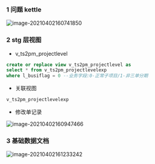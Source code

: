 ### 1 问题 kettle 

![image-20210402160741850](https://gitee.com/ZXiangC/picture/raw/master/img/image-20210402160741850.png)

### 2 stg 层视图

- v_ts2pm_projectlevel

```sql
create or replace view v_ts2pm_projectlevel as
select * from v_ts2pm_projectlevelexp 
where l_busiflag = 0 --业务字段:0-正常子项目/1-非三单分期
```

- 关联视图

```sql
v_ts2pm_projectlevelexp
```

- 修改单记录

![image-20210402160947466](https://gitee.com/ZXiangC/picture/raw/master/img/image-20210402160947466.png)

### 3 基础数据文档

![image-20210402161233242](https://gitee.com/ZXiangC/picture/raw/master/img/image-20210402161233242.png)

